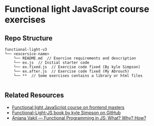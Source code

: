  # Functional light JavaScript course exercises

## Repo Structure

```
functional-light-v3
└── <excersice-name>
    └── README.md  // Exercise requirements and description
    └── ex.js  // Initial starter code
    └── ex.fixed.js  // Exercise code fixed (By kyle Simpson)
    └── ex.after.js  // Exercise code fixed (My Abrouch)
    └── **  // Some exercises contains a library or html files
    
```

## Related Resources
* [Functional light JavaScript course on frontend masters](https://frontendmasters.com/courses/functional-javascript-v3/)
* [Functional-Light-JS book by kyle Simpson on GitHub](https://github.com/getify/Functional-Light-JS)
* [Anjana Vakil — Functional Programming in JS: What? Why? How?](https://www.youtube.com/watch?v=qtsbZarFzm8)
